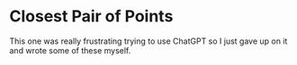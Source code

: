 # Closest Pair of Points

This one was really frustrating trying to use ChatGPT so I just gave up on it and wrote some of these myself.
